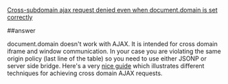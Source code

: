 [Cross-subdomain ajax request denied even when document.domain is set correctly](http://stackoverflow.com/questions/7735955/cross-subdomain-ajax-request-denied-even-when-document-domain-is-set-correctly)

##answer

document.domain doesn't work with AJAX. It is intended for cross domain iframe and window communication. 
In your case you are violating the same origin policy (last line of the table) so you need to use either JSONP
or server side bridge.
Here's a very [nice guide](http://usejquery.com/blog/jquery-cross-domain-ajax-guide)
which illustrates different techniques for achieving cross domain AJAX requests.